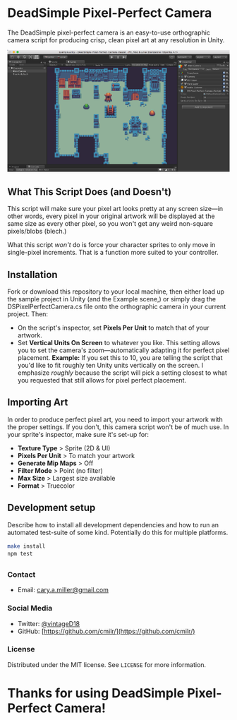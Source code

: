 # DeadSimple Pixel-Perfect Camera
The DeadSimple pixel-perfect camera is an easy-to-use orthographic camera script for producing crisp, clean pixel art at any resolution in Unity.

![](screenshot.png)

## What This Script Does (and Doesn't)
This script will make sure your pixel art looks pretty at any screen size—in other words, every pixel in your original artwork will be displayed at the same size as every other pixel, so you won't get any weird non-square pixels/blobs (blech.) 

What this script *won't* do is force your character sprites to only move in single-pixel increments. That is a function more suited to  your controller.

## Installation
Fork or download this repository to your local machine, then either load up the sample project in Unity (and the Example scene,) or simply drag the DSPixelPerfectCamera.cs file onto the orthographic camera in your current project. Then:

- On the script's inspector, set **Pixels Per Unit** to match that of your artwork.
- Set **Vertical Units On Screen** to whatever you like. This setting allows you to set the camera's zoom—automatically adapting it for perfect pixel placement. **Example:** If you set this to 10, you are telling the script that you'd like to fit roughly ten Unity units vertically on the screen. I emphasize *roughly* because the script will pick a setting closest to what you requested that still allows for pixel perfect placement.

## Importing Art
In order to produce perfect pixel art, you need to import your artwork with the proper settings. If you don't, this camera script won't be of much use. In your sprite's inspector, make sure it's set-up for:

- **Texture Type** > Sprite (2D & UI)
- **Pixels Per Unit** > To match your artwork
- **Generate Mip Maps** > Off
- **Filter Mode** > Point (no filter)
- **Max Size** > Largest size available
- **Format** > Truecolor

## Development setup

Describe how to install all development dependencies and how to run an automated test-suite of some kind. Potentially do this for multiple platforms.

```sh
make install
npm test
```

##

### Contact
- Email: cary.a.miller@gmail.com

### Social Media
- Twitter: [@vintageD18](https://twitter.com/vintageD18)
- GitHub: [https://github.com/cmilr/](https://github.com/cmilr/)

### License
Distributed under the MIT license. See ``LICENSE`` for more information.
# Thanks for using DeadSimple Pixel-Perfect Camera!
